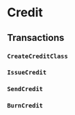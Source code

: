 # Credit

## Transactions

### `CreateCreditClass`

### `IssueCredit`

### `SendCredit`

### `BurnCredit`

